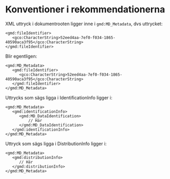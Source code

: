 # Konventioner i rekommendationerna

XML uttryck i dokumentrooten ligger inne i `gmd:MD_Metadata`, dvs uttrycket:

    <gmd:fileIdentifier>
       <gco:CharacterString>52eed4aa-7ef0-f034-1865-40590aca3f95</gco:CharacterString>
    </gmd:fileIdentifier>

Blir egentligen:

    <gmd:MD_Metadata>
       <gmd:fileIdentifier>
          <gco:CharacterString>52eed4aa-7ef0-f034-1865-40590aca3f95</gco:CharacterString>
       </gmd:fileIdentifier>
    </gmd:MD_Metadata>

Uttrycks som sägs ligga i IdentificationInfo ligger i:

    <gmd:MD_Metadata>
       <gmd:identificationInfo>
          <gmd:MD_DataIdentification>
              // Här
          </gmd:MD_DataIdentification>
       </gmd:identificationInfo>
    </gmd:MD_Metadata>

Uttryck som sägs ligga i DistributionInfo ligger i:

    <gmd:MD_Metadata>
       <gmd:distributionInfo>
          // Här
       </gmd:distributionInfo>
    </gmd:MD_Metadata>
